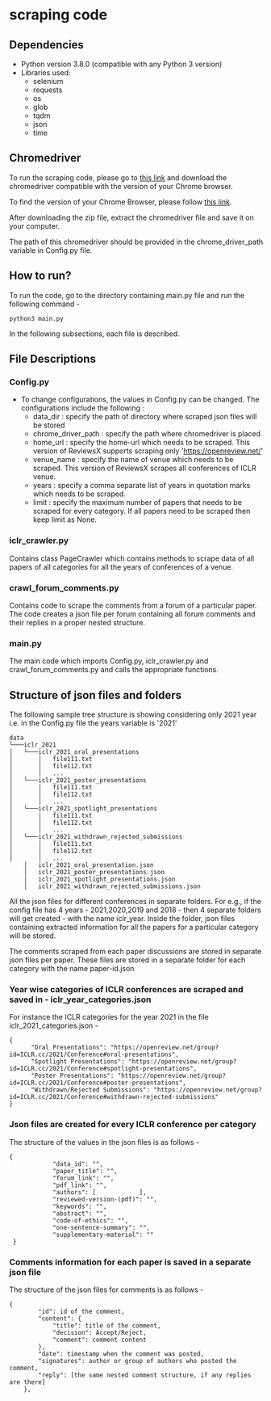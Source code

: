 # scraping code #

## Dependencies ##

- Python version 3.8.0 (compatible with any Python 3 version)
- Libraries used:
    - selenium
    - requests
    - os
    - glob
    - tqdm
    - json
    - time
   
## Chromedriver ##

To run the scraping code, please go to [this link](https://chromedriver.chromium.org/downloads) and download the chromedriver compatible with the version of your Chrome browser.

To find the version of your Chrome Browser, please follow [this link](https://help.zenplanner.com/hc/en-us/articles/204253654-How-to-Find-Your-Internet-Browser-Version-Number-Google-Chrome).

After downloading the zip file, extract the chromedriver file and save it on your computer. 

The path of this chromedriver should be provided in the chrome_driver_path variable in Config.py file.


## How to run? ##

To run the code, go to the directory containing main.py file and run the following command - 

`python3 main.py`

In the following subsections, each file is described.

## File Descriptions ##
### Config.py ###

- To change configurations, the values in Config.py can be changed. The configurations include the following : 
    - data_dir : specify the path of directory where scraped json files will be stored
    - chrome_driver_path : specify the path where chromedriver is placed
    - home_url : specify the home-url which needs to be scraped. This version of ReviewsX supports scraping only 'https://openreview.net/'
    - venue_name : specify the name of venue which needs to be scraped. This version of ReviewsX scrapes all conferences of ICLR venue.
    - years : specify a comma separate list of years in quotation marks which needs to be scraped.
    - limit : specify the maximum number of papers that needs to be scraped for every category. If all papers need to be scraped then keep limit as None.

### iclr_crawler.py ###

Contains class PageCrawler which contains methods to scrape data of all papers of all categories for all the years of conferences of a venue.

### crawl_forum_comments.py ###

Contains code to scrape the comments from a forum of a particular paper. The code creates a json file per forum containing all forum comments and their replies in a proper nested structure.

### main.py ###

The main code which imports Config.py, iclr_crawler.py and crawl_forum_comments.py and calls the appropriate functions.


## Structure of json files and folders ##

The following sample tree structure is showing considering only 2021 year i.e. in the Config.py file the years variable is '2021'

```
data
└───iclr_2021
│   └───iclr_2021_oral_presentations
│       │   file111.txt
│       │   file112.txt
│       │   ...
│   └───iclr_2021_poster_presentations
│       │   file111.txt
│       │   file112.txt
│       │   ...
│   └───iclr_2021_spotlight_presentations
│       │   file111.txt
│       │   file112.txt
│       │   ... 
│   └───iclr_2021_withdrawn_rejected_submissions
│       │   file111.txt
│       │   file112.txt
│       │   ... 
    │   iclr_2021_oral_presentation.json
    │   iclr_2021_poster_presentations.json
    |   iclr_2021_spotlight_presentations.json
    │   iclr_2021_withdrawn_rejected_submissions.json
```

All the json files for different conferences in separate folders. For e.g., if the config file has 4 years - 2021,2020,2019 and 2018 - then 4 separate folders will get created - 
with the name iclr_year. Inside the folder, json files containing extracted information for all the papers for a particular category will be stored. 

The comments scraped from each paper discussions are stored in separate json files per paper. These files are stored in a separate folder for each category with the name paper-id.json

### Year wise categories of ICLR conferences are scraped and saved in - iclr_year_categories.json ###
    
For instance the ICLR categories for the year 2021 in the file iclr_2021_categories.json - 

```
{
      "Oral Presentations": "https://openreview.net/group?id=ICLR.cc/2021/Conference#oral-presentations",
      "Spotlight Presentations": "https://openreview.net/group?id=ICLR.cc/2021/Conference#spotlight-presentations",
      "Poster Presentations": "https://openreview.net/group?id=ICLR.cc/2021/Conference#poster-presentations",
      "Withdrawn/Rejected Submissions": "https://openreview.net/group?id=ICLR.cc/2021/Conference#withdrawn-rejected-submissions"
}
```

### Json files are created for every ICLR conference per category ###
The structure of the values in the json files is as follows - 

```
{
            "data_id": "",          
            "paper_title": "",
            "forum_link": "",             
            "pdf_link": "",           
            "authors": [            ],           
            "reviewed-version-(pdf)": "",           
            "keywords": "",           
            "abstract": "",           
            "code-of-ethics": "",
            "one-sentence-summary": "",
            "supplementary-material": ""          
 }
```

### Comments information for each paper is saved in a separate json file ###
The structure of the json files for comments is as follows -
```
{
        "id": id of the comment,
        "content": {
            "title": title of the comment,
            "decision": Accept/Reject,
            "comment": comment content
        },
        "date": timestamp when the comment was posted,
        "signatures": author or group of authors who posted the comment,
        "reply": [the same nested comment structure, if any replies are there]
    },
```
